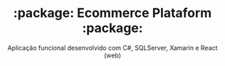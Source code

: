 <h1 align="center">
   :package: Ecommerce Plataform :package:
</h1>
<p align="center">
  Aplicação funcional desenvolvido com C#, SQLServer, Xamarin e React (web) 
</p>
<!--
<p align="center">
  <a href="https://github.com/facebook/react-native/blob/master/LICENSE">
    <img src="https://img.shields.io/badge/license-MIT-blue.svg" alt="React Native is released under the MIT license." />
  </a>
  <a href="https://circleci.com/gh/facebook/react-native">
    <img src="https://circleci.com/gh/facebook/react-native.svg?style=shield" alt="Current CircleCI build status." />
  </a>
  <a href="https://www.npmjs.org/package/react-native">
    <img src="https://img.shields.io/npm/v/react-native?color=brightgreen&label=npm%20package" alt="Current npm package version." />
  </a>
  <a href="https://reactnative.dev/docs/contributing">
    <img src="https://img.shields.io/badge/PRs-welcome-brightgreen.svg" alt="PRs welcome!" />
  </a>
  <a href="https://twitter.com/intent/follow?screen_name=reactnative">
    <img src="https://img.shields.io/twitter/follow/reactnative.svg?label=Follow%20@reactnative" alt="Follow @reactnative" />
  </a>
</p>


Requirements:

You should  have Visual Studio  2015
Some C#, MVC, and General Web-Development Knowledge
You Should have MS-SQL Sarver 2014 or 2016 you can also use 2012
Discussions:

I will Discuss about   the project, Also Discuss  ASP.NET MVC-5,SQL Server, Store Procedures, Entity Framework, Repository, Bootstrap & CSS Style jQuery, Ajax, Authentication and Roles, CEUD(Insert, Update, Delete), Multiple, Layout, Views & Partial Views .

In this project i will discuss how you can make ecommerce website design and design your web site like top ecommerce sites.

The Most Important E-Commerce Features I will include In this

Project

Catalog Management
Products Management
Customer Management
Order Management
Reporting
Payment Options
Email Configuration
Administration Users
Shopping Cart
Catalog Management

Categories:

Search And Sort to easily find categorise
Manage Categories
Feature Categories within navigation or on the homepage
Set Categories as “Active” or “Inactive”
Admin User Can manage Categories
Customer Management

Customers:

Search and sort to easily find customers by first name and last name
Manage customer accounts
View customer details and previous orders
Reset Customers passwords
Delete Customer Accounts
Export Customers
Customer Login, Registration & Verify Account 
Products Management

Products:

Add and update product  [see the link to learn Add Edit Retrieve Product using jquery asp.net mvc]
Search and sort to easily find products in certain categories
Ability to select options such as featured, free shipping
Add and manage main product image
Set products as “Active” or “Inactive”
Admin Can Manage Product
Add products to a single category
Export products
Order Management

Orders:

Search and Sort to easily find orders
Receive email when order is placed [see the link to learn email sending using process]
Export Orders [see the link to learn full order and inventory management process]
Payment Options

Payment:

Manage PayPal account settings
Allow offline payment
PayPal Payment gateway integration [see the link to learn Paypal in asp.net mvc]
Administration Users

Add and delete administration logins with name, email and password [see the link to learn login user management]
Login and authorization using jquery ajax and session based authorization. [see the link to learn login professional authorization management] -->
